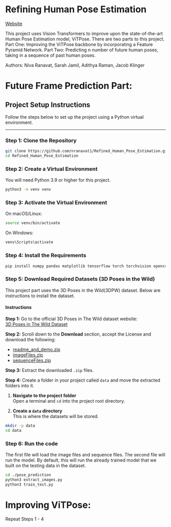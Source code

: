 # Refining Human Pose Estimation
[Website](https://sarahtj.github.io/website/)

This project uses Vision Transformers to improve upon the state-of-the-art Human Pose Estimation model, ViTPose. There are two parts to this project. Part One: Improving the ViTPose backbone by incorporating a Feature Pyramid Network. Part Two: Predicting n number of future human poses, taking in a sequence of past human poses. 

Authors: Niva Ranavat, Sarah Jamil, Adithya Raman, Jacob Klinger


# Future Frame Prediction Part:

## Project Setup Instructions

Follow the steps below to set up the project using a Python virtual environment.

---

### Step 1: Clone the Repository

```bash
git clone https://github.com/nranavat1/Refined_Human_Pose_Estimation.git
cd Refined_Human_Pose_Estimation
```


### Step 2: Create a Virtual Environment
You will need Python 3.9 or higher for this project. 

```bash
python3 -m venv venv
```

### Step 3: Activate the Virtual Environment
On macOS/Linux:

```bash
source venv/bin/activate
```


On Windows:

```bash
venv\Scripts\activate
```


### Step 4: Install the Requirements

```bash
pip install numpy pandas matplotlib tensorflow torch torchvision opencv-python scikit-learn seaborn transformers
```

### Step 5: Download Required Datasets (3D Poses in the Wild)

This project part uses the 3D Poses in the Wild(3DPW) dataset. Below are instructions to install the dataset. 


#### Instructions

**Step 1:** Go to the official 3D Poses in The Wild dataset website:  
[3D Poses in The Wild Dataset]([https://virtualhumans.mpi-inf.mpg.de/3DPW/](https://virtualhumans.mpi-inf.mpg.de/3DPW/evaluation.html))

**Step 2:** Scroll down to the **Download** section, accept the License and download the following:
- [readme_and_demo.zip](https://virtualhumans.mpi-inf.mpg.de/3DPW/readme_and_demo.zip)
- [imageFiles.zip](https://virtualhumans.mpi-inf.mpg.de/3DPW/imageFiles.zip)
- [sequenceFiles.zip](https://virtualhumans.mpi-inf.mpg.de/3DPW/sequenceFiles.zip)


**Step 3:** Extract the downloaded `.zip` files.

**Step 4:** Create a folder in your project called `data` and move the extracted folders into it.  
  1. **Navigate to the project folder**  
   Open a terminal and `cd` into the project root directory.

  2. **Create a `data` directory**  
   This is where the datasets will be stored.

   ```bash
   mkdir -p data
   cd data
   ```

### Step 6: Run the code

The first file will load the image files and sequence files. The second file will run the model. By default, this will run the already trained model that we built on the testing data in the dataset.

```bash
cd ./pose_prediction
python3 extract_images.py
python3 train_test.py
```

# Improving ViTPose:

Repeat Steps 1 - 4



